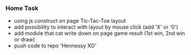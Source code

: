 ### Home Task
+ using js construct on page Tic-Tac-Toe layout
+ add possibility to interact with layout by mouse click (add 'X' or '0')
+ add module that cat write down on page game result (1st win, 2nd win or draw)
+ push code to repo 'Hennessy XO'